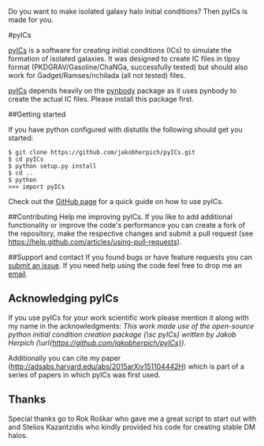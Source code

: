 Do you want to make isolated galaxy halo initial conditions? Then pyICs is made for you.

#pyICs

[pyICs](https://github.com/jakobherpich/pyICs) is a software for creating initial conditions (ICs) to simulate the formation of isolated galaxies. It was designed to create IC files in tipsy format (PKDGRAV/Gasoline/ChaNGa, successfully tested) but should also work for Gadget/Ramses/nchilada (all not tested) files.

[pyICs](https://github.com/jakobherpich/pyICs) depends heavily on the [pynbody](https://github.com/pynbody/pynbody) package as it uses pynbody to create the actual IC files.
Please install this package first.

##Getting started

If you have python configured with distutils the following should get you started:
```
$ git clone https://github.com/jakobherpich/pyICs.git
$ cd pyICs
$ python setup.py install
$ cd ..
$ python
>>> import pyICs
```

Check out the [GitHub page](http://jakobherpich.github.io/pyICs) for a quick guide on how to use
pyICs.

##Contributing
Help me improving pyICs. If you like to add additional functionality or improve the
code's performance you can create a fork of the repository, make the respective changes
and submit a pull request (see https://help.github.com/articles/using-pull-requests).

##Support and contact
If you found bugs or have feature requests you can
[submit an issue](https://github.com/jakobherpich/pyICs/issues).
If you need help using the code feel free to drop me an [email](mailto:herpich@mpia.de).

## Acknowledging pyICs
If you use pyICs for your work scientific work please mention it along with my name in the acknowledgments:
*This work made use of the open-source python initial condition creation package {\sc pyICs} written by Jakob Herpich (\url{https://github.com/jakobherpich/pyICs}).*

Additionally you can cite my paper (http://adsabs.harvard.edu/abs/2015arXiv151104442H) which is part of a series of papers in which pyICs was first used.

## Thanks
Special thanks go to Rok Roškar who gave me a great script to start out with and Stelios Kazantzidis who kindly provided his code for creating stable DM halos.
